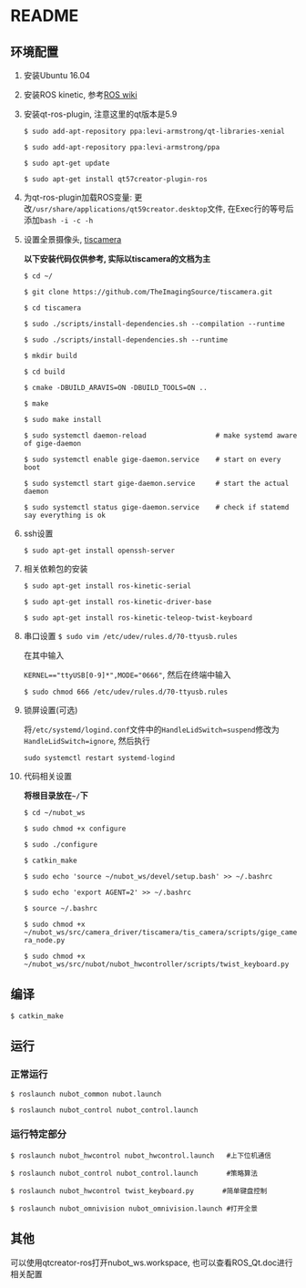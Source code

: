 # README

## 环境配置

1. 安装Ubuntu 16.04

2. 安装ROS kinetic, 参考[ROS wiki](http://wiki.ros.org/kinetic/Installation/Ubuntu)

3. 安装qt-ros-plugin, 注意这里的qt版本是5.9

   `$ sudo add-apt-repository ppa:levi-armstrong/qt-libraries-xenial`

   `$ sudo add-apt-repository ppa:levi-armstrong/ppa`

   `$ sudo apt-get update`

   `$ sudo apt-get install qt57creator-plugin-ros`

4. 为qt-ros-plugin加载ROS变量: 更改`/usr/share/applications/qt59creator.desktop`文件, 在Exec行的等号后添加`bash -i -c -h`

5. 设置全景摄像头, [tiscamera](https://github.com/TheImagingSource/tiscamera)

   **以下安装代码仅供参考, 实际以tiscamera的文档为主**

   `$ cd ~/`

   `$ git clone https://github.com/TheImagingSource/tiscamera.git`

   `$ cd tiscamera`

   `$ sudo ./scripts/install-dependencies.sh --compilation --runtime`

   `$ sudo ./scripts/install-dependencies.sh --runtime`

   `$ mkdir build`

   `$ cd build`

   `$ cmake -DBUILD_ARAVIS=ON -DBUILD_TOOLS=ON ..`

   `$ make`

   `$ sudo make install`

   `$ sudo systemctl daemon-reload                 # make systemd aware of gige-daemon`
   
   `$ sudo systemctl enable gige-daemon.service    # start on every boot`
   
   `$ sudo systemctl start gige-daemon.service     # start the actual daemon`
   
   `$ sudo systemctl status gige-daemon.service    # check if statemd say everything is ok`

6. ssh设置

   `$ sudo apt-get install openssh-server`

7. 相关依赖包的安装

   `$ sudo apt-get install ros-kinetic-serial`

   `$ sudo apt-get install ros-kinetic-driver-base`

   `$ sudo apt-get install ros-kinetic-teleop-twist-keyboard`

8. 串口设置
   `$ sudo vim /etc/udev/rules.d/70-ttyusb.rules`

   在其中输入

   `KERNEL=="ttyUSB[0-9]*",MODE="0666"`, 然后在终端中输入

   `$ sudo chmod 666 /etc/udev/rules.d/70-ttyusb.rules`

9. 锁屏设置(可选)

   将`/etc/systemd/logind.conf`文件中的`HandleLidSwitch=suspend`修改为`HandleLidSwitch=ignore`, 然后执行

   `sudo systemctl restart systemd-logind`

10. 代码相关设置

    **将根目录放在`~/`下**

    `$ cd ~/nubot_ws`

    `$ sudo chmod +x configure`

    `$ sudo ./configure`

    `$ catkin_make`

    `$ sudo echo 'source ~/nubot_ws/devel/setup.bash' >> ~/.bashrc`

    `$ sudo echo 'export AGENT=2' >> ~/.bashrc`

    `$ source ~/.bashrc`

    `$ sudo chmod +x ~/nubot_ws/src/camera_driver/tiscamera/tis_camera/scripts/gige_camera_node.py`

    `$ sudo chmod +x ~/nubot_ws/src/nubot/nubot_hwcontroller/scripts/twist_keyboard.py`

## 编译

`$ catkin_make`

## 运行

### 正常运行

`$ roslaunch nubot_common nubot.launch`

`$ roslaunch nubot_control nubot_control.launch`

### 运行特定部分

`$ roslaunch nubot_hwcontrol nubot_hwcontrol.launch   #上下位机通信`

`$ roslaunch nubot_control nubot_control.launch       #策略算法`

`$ roslaunch nubot_hwcontrol twist_keyboard.py       #简单键盘控制`

`$ roslaunch nubot_omnivision nubot_omnivision.launch #打开全景`

## 其他

可以使用qtcreator-ros打开nubot_ws.workspace, 也可以查看ROS_Qt.doc进行相关配置
